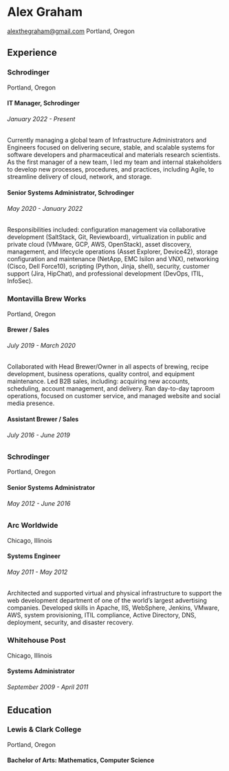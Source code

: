# Alex Graham
alexthegraham@gmail.com
Portland, Oregon

## Experience
### Schrodinger
Portland, Oregon
#### IT Manager, Schrodinger
###### January 2022 - Present
Currently managing a global team of Infrastructure Administrators and Engineers focused on delivering secure, stable, and scalable systems for software developers and pharmaceutical and materials research scientists. As the first manager of a new team, I led my team and internal stakeholders to develop new processes, procedures, and practices, including Agile, to streamline delivery of cloud, network, and storage.

#### Senior Systems Administrator, Schrodinger
###### May 2020 - January 2022
Responsibilities included:
configuration management via collaborative development (SaltStack, Git, Reviewboard), virtualization in public and private cloud (VMware, GCP, AWS, OpenStack),
asset discovery, management, and lifecycle operations (Asset Explorer, Device42), storage configuration and maintenance (NetApp, EMC Isilon and VNX),
networking (Cisco, Dell Force10), scripting (Python, Jinja, shell), security,
customer support (Jira, HipChat), and professional development (DevOps, ITIL, InfoSec).

### Montavilla Brew Works
Portland, Oregon
#### Brewer / Sales
###### July 2019 - March 2020
Collaborated with Head Brewer/Owner in all aspects of brewing, recipe development, business operations, quality control, and equipment maintenance. Led B2B sales, including: acquiring new accounts, scheduling, account management, and delivery. Ran day-to-day taproom operations, focused on customer service, and managed website and social media presence.

#### Assistant Brewer / Sales
###### July 2016 - June 2019

### Schrodinger
Portland, Oregon
#### Senior Systems Administrator
###### May 2012 - June 2016

### Arc Worldwide
Chicago, Illinois
#### Systems Engineer
###### May 2011 - May 2012
Architected and supported virtual and physical infrastructure to support the web development department of one of the world’s largest advertising companies. Developed skills in Apache, IIS, WebSphere, Jenkins, VMware, AWS, system provisioning, ITIL compliance, Active Directory, DNS, deployment, security, and disaster recovery.

### Whitehouse Post
Chicago, Illinois
#### Systems Administrator
###### September 2009 - April 2011

## Education
### Lewis & Clark College
Portland, Oregon
#### Bachelor of Arts: Mathematics, Computer Science

